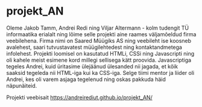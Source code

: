 # projekt_AN

Oleme Jakob Tamm, Andrei Redi ning Viljar Altermann - kolm tudengit TÜ informaatika erialalt ning lõime selle projekti aine raames väljamõeldud firma veebilehena. Firma nimi on Saared Müügiks AS ning veebileht ise koosneb avalehest, saari tutvustavatest müügilehtedest ning kontaktandmetega infolehest. Projekti loomisel on kasutatud HTMLi, CSSi ning Javascripti ning oli kahele meist esimene kord millegi sellisega kätt proovida. Javascriptiga tegeles Andrei, kuid üritasime ülejäänud ülesanded nii jagada, et kõik saaksid tegeleda nii HTML-iga kui ka CSS-iga. Selge tiimi mentor ja liider oli Andrei, kes oli varem asjaga tegelenud ning oskas pakkuda häid näpunäiteid.

Projekti veebisait  <https://andreirediut.github.io/projekt_AN/>
